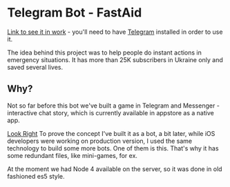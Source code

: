 # Telegram Bot - FastAid

[Link to see it in work](https://t.me/FastAid_bot) - you'll need to have [Telegram](https://telegram.org/) installed in order to use it.

The idea behind this project was to help people do instant actions in emergency situations.
It has more than 25K subscribers in Ukraine only and saved several lives.

## Why?
Not so far before this bot we've built a game in Telegram and Messenger - interactive chat story, which is currently available in appstore as a native app.

[Look Right](https://itunes.apple.com/es/app/look-right-escape-the-game/id1148161536?mt=8)
To prove the concept I've built it as a bot, a bit later, while iOS developers were working on production version, I used the same technology to build some more bots.
One of them is this. That's why it has some redundant files, like mini-games, for ex.

At the moment we had Node 4 available on the server, so it was done in old fashioned es5 style.